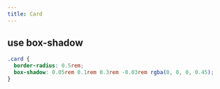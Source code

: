 ```yaml
---
title: Card
---
```


## use box-shadow

```css
.card {
  border-radius: 0.5rem;
  box-shadow: 0.05rem 0.1rem 0.3rem -0.03rem rgba(0, 0, 0, 0.45);
}
```
